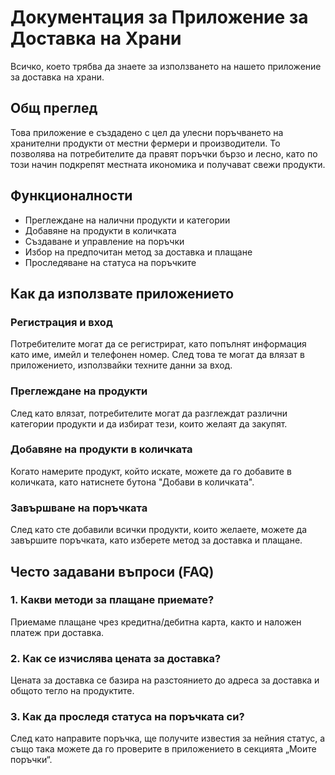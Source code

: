 
<h1>Документация за Приложение за Доставка на Храни</h1>
    <p>Всичко, което трябва да знаете за използването на нашето приложение за доставка на храни.</p>
  <section id="overview">
        <h2>Общ преглед</h2>
        <p>Това приложение е създадено с цел да улесни поръчването на хранителни продукти от местни фермери и производители. То позволява на потребителите да правят поръчки бързо и лесно, като по този начин подкрепят местната икономика и получават свежи продукти.</p>
    </section>

  <section id="features">
        <h2>Функционалности</h2>
        <ul>
            <li>Преглеждане на налични продукти и категории</li>
            <li>Добавяне на продукти в количката</li>
            <li>Създаване и управление на поръчки</li>
            <li>Избор на предпочитан метод за доставка и плащане</li>
            <li>Проследяване на статуса на поръчките</li>
        </ul>
    </section>

  <section id="how-to-use">
        <h2>Как да използвате приложението</h2>
        <h3>Регистрация и вход</h3>
        <p>Потребителите могат да се регистрират, като попълнят информация като име, имейл и телефонен номер. След това те могат да влязат в приложението, използвайки техните данни за вход.</p>

  <h3>Преглеждане на продукти</h3>
        <p>След като влязат, потребителите могат да разглеждат различни категории продукти и да избират тези, които желаят да закупят.</p>

  <h3>Добавяне на продукти в количката</h3>
        <p>Когато намерите продукт, който искате, можете да го добавите в количката, като натиснете бутона "Добави в количката".</p>

  <h3>Завършване на поръчката</h3>
        <p>След като сте добавили всички продукти, които желаете, можете да завършите поръчката, като изберете метод за доставка и плащане.</p>
    </section>

  <section id="faq">
        <h2>Често задавани въпроси (FAQ)</h2>
        <h3>1. Какви методи за плащане приемате?</h3>
        <p>Приемаме плащане чрез кредитна/дебитна карта, както и наложен платеж при доставка.</p>

  <h3>2. Как се изчислява цената за доставка?</h3>
        <p>Цената за доставка се базира на разстоянието до адреса за доставка и общото тегло на продуктите.</p>

  <h3>3. Как да проследя статуса на поръчката си?</h3>
        <p>След като направите поръчка, ще получите известия за нейния статус, а също така можете да го проверите в приложението в секцията „Моите поръчки“.</p>
    </section>

